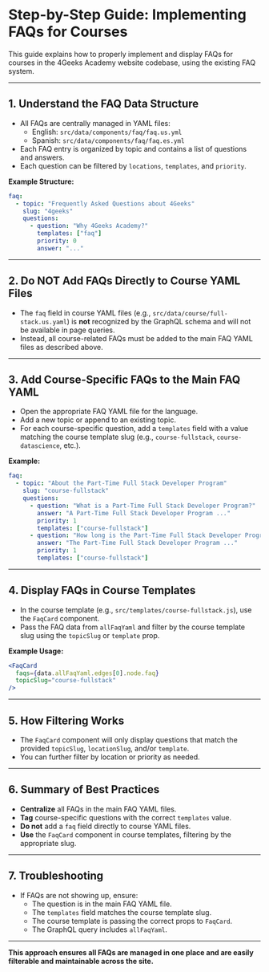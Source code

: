 # Step-by-Step Guide: Implementing FAQs for Courses

This guide explains how to properly implement and display FAQs for courses in the 4Geeks Academy website codebase, using the existing FAQ system.

---

## 1. **Understand the FAQ Data Structure**
- All FAQs are centrally managed in YAML files:
  - English: `src/data/components/faq/faq.us.yml`
  - Spanish: `src/data/components/faq/faq.es.yml`
- Each FAQ entry is organized by topic and contains a list of questions and answers.
- Each question can be filtered by `locations`, `templates`, and `priority`.

**Example Structure:**
```yaml
faq:
  - topic: "Frequently Asked Questions about 4Geeks"
    slug: "4geeks"
    questions:
      - question: "Why 4Geeks Academy?"
        templates: ["faq"]
        priority: 0
        answer: "..."
```

---

## 2. **Do NOT Add FAQs Directly to Course YAML Files**
- The `faq` field in course YAML files (e.g., `src/data/course/full-stack.us.yaml`) is **not** recognized by the GraphQL schema and will not be available in page queries.
- Instead, all course-related FAQs must be added to the main FAQ YAML files as described above.

---

## 3. **Add Course-Specific FAQs to the Main FAQ YAML**
- Open the appropriate FAQ YAML file for the language.
- Add a new topic or append to an existing topic.
- For each course-specific question, add a `templates` field with a value matching the course template slug (e.g., `course-fullstack`, `course-datascience`, etc.).

**Example:**
```yaml
faq:
  - topic: "About the Part-Time Full Stack Developer Program"
    slug: "course-fullstack"
    questions:
      - question: "What is a Part-Time Full Stack Developer Program?"
        answer: "A Part-Time Full Stack Developer Program ..."
        priority: 1
        templates: ["course-fullstack"]
      - question: "How long is the Part-Time Full Stack Developer Program?"
        answer: "The Part-Time Full Stack Developer Program ..."
        priority: 1
        templates: ["course-fullstack"]
```

---

## 4. **Display FAQs in Course Templates**
- In the course template (e.g., `src/templates/course-fullstack.js`), use the `FaqCard` component.
- Pass the FAQ data from `allFaqYaml` and filter by the course template slug using the `topicSlug` or `template` prop.

**Example Usage:**
```jsx
<FaqCard
  faqs={data.allFaqYaml.edges[0].node.faq}
  topicSlug="course-fullstack"
/>
```

---

## 5. **How Filtering Works**
- The `FaqCard` component will only display questions that match the provided `topicSlug`, `locationSlug`, and/or `template`.
- You can further filter by location or priority as needed.

---

## 6. **Summary of Best Practices**
- **Centralize** all FAQs in the main FAQ YAML files.
- **Tag** course-specific questions with the correct `templates` value.
- **Do not** add a `faq` field directly to course YAML files.
- **Use** the `FaqCard` component in course templates, filtering by the appropriate slug.

---

## 7. **Troubleshooting**
- If FAQs are not showing up, ensure:
  - The question is in the main FAQ YAML file.
  - The `templates` field matches the course template slug.
  - The course template is passing the correct props to `FaqCard`.
  - The GraphQL query includes `allFaqYaml`.

---

**This approach ensures all FAQs are managed in one place and are easily filterable and maintainable across the site.** 